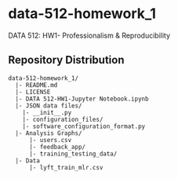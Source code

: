# data-512-homework_1
DATA 512: HW1- Professionalism &amp; Reproducibility





## Repository Distribution

```
data-512-homework_1/
  |- README.md
  |- LICENSE
  |- DATA 512-HW1-Jupyter Notebook.ipynb
  |- JSON data files/
    |- __init__.py
    |- configuration_files/
    |- software_configuration_format.py
  |- Analysis Graphs/
      |- users.csv
      |- feedback_app/
      |- training_testing_data/
  |- Data
      |- lyft_train_mlr.csv
     
